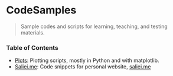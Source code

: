 # CodeSamples

> Sample codes and scripts for learning, teaching, and testing materials.

### Table of Contents
- [Plots](Plots): Plotting scripts, mostly in Python and with matplotlib.
- [Saliei.me](Saliei.me): Code snippets for personal website, [saliei.me](https://saeidaliei.com)
